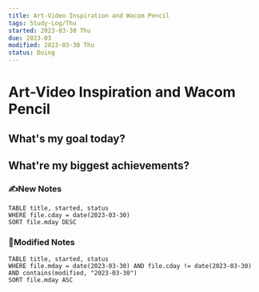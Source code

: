 ```yaml
---
title: Art-Video Inspiration and Wacom Pencil
tags: Study-Log/Thu
started: 2023-03-30 Thu
due: 2023-03
modified: 2023-03-30 Thu
status: Doing
---
```

# Art-Video Inspiration and Wacom Pencil
## What's my goal today?


## What're my biggest achievements?
### ✍️New Notes

```dataview
TABLE title, started, status
WHERE file.cday = date(2023-03-30)
SORT file.mday DESC
```

### 📝Modified Notes

```dataview
TABLE title, started, status
WHERE file.mday = date(2023-03-30) AND file.cday != date(2023-03-30) AND contains(modified, "2023-03-30")
SORT file.mday ASC
```

